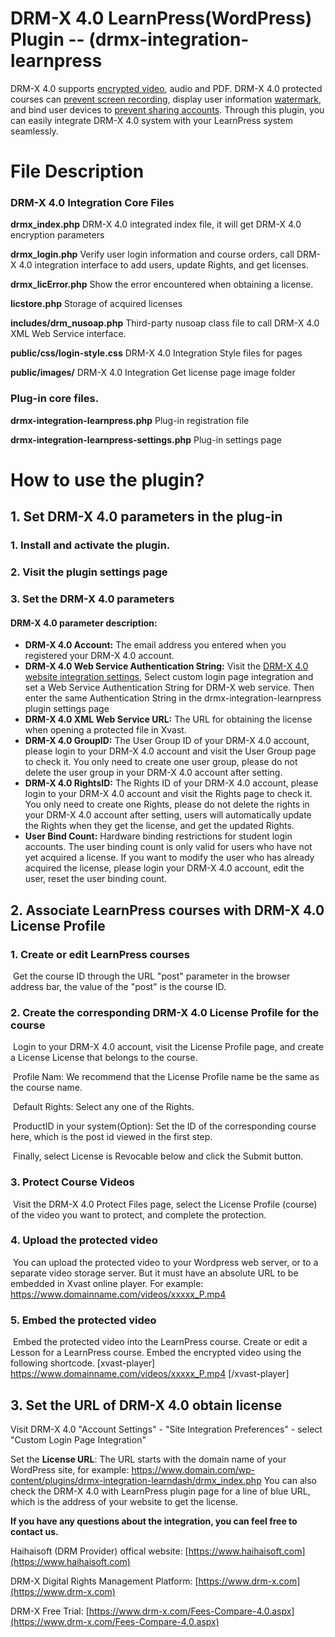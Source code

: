 # DRM-X 4.0 LearnPress(WordPress) Plugin -- (drmx-integration-learnpress 

DRM-X 4.0 supports [encrypted video](https://www.haihaisoft.com/Video-DRM-Protection.aspx), audio and PDF. DRM-X 4.0 protected courses can [prevent screen recording](https://www.haihaisoft.com/Smart-Prevent-Screen-Recording.aspx), display user information [watermark](https://www.drm-x.com/Secure-Architecture-4.0.aspx#watermark-scroll-tab), and bind user devices to [prevent sharing accounts](https://www.drm-x.com/Secure-Architecture-4.0.aspx#binding-scroll-tab). Through this plugin, you can easily integrate DRM-X 4.0 system with your LearnPress system seamlessly.



# File Description

### DRM-X 4.0 Integration Core Files

**drmx_index.php**  DRM-X 4.0 integrated index file, it will get DRM-X 4.0 encryption parameters

**drmx_login.php** Verify user login information and course orders, call DRM-X 4.0 integration interface to add users, update Rights, and get licenses.

**drmx_licError.php** Show the error encountered when obtaining a license.

**licstore.php** Storage of acquired licenses

**includes/drm_nusoap.php** Third-party nusoap class file to call DRM-X 4.0 XML Web Service interface.

**public/css/login-style.css** DRM-X 4.0 Integration Style files for pages

**public/images/**  DRM-X 4.0 Integration Get license page image folder

### Plug-in core files.

**drmx-integration-learnpress.php** Plug-in registration file

**drmx-integration-learnpress-settings.php** Plug-in settings page



# How to use the plugin?

## 1. Set DRM-X 4.0 parameters in the plug-in

### 	1. Install and activate the plugin.

### 	2. Visit the plugin settings page

### 	3. Set the DRM-X 4.0 parameters

#### 	DRM-X 4.0 parameter description:

- **DRM-X 4.0 Account:** The email address you entered when you registered your DRM-X 4.0 account.
- **DRM-X 4.0 Web Service Authentication String:** Visit the [DRM-X 4.0 website integration settings](http://4.drm-x.com/SetIntegration.aspx), Select custom login page integration and set a Web Service Authentication String for DRM-X web service. Then enter the same Authentication String in the drmx-integration-learnpress plugin settings page
- **DRM-X 4.0 XML Web Service URL:** The URL for obtaining the license when opening a protected file in Xvast.
- **DRM-X 4.0 GroupID:** The User Group ID of your DRM-X 4.0 account, please login to your DRM-X 4.0 account and visit the User Group page to check it. You only need to create one user group, please do not delete the user group in your DRM-X 4.0 account after setting.
- **DRM-X 4.0 RightsID:** The Rights ID of your DRM-X 4.0 account, please login to your DRM-X 4.0 account and visit the Rights page to check it. You only need to create one Rights, please do not delete the rights in your DRM-X 4.0 account after setting, users will automatically update the Rights when they get the license, and get the updated Rights.
- **User Bind Count:** Hardware binding restrictions for student login accounts. The user binding count is only valid for users who have not yet acquired a license. If you want to modify the user who has already acquired the license, please login your DRM-X 4.0 account, edit the user, reset the user binding count.

## 2. Associate LearnPress courses with DRM-X 4.0 License Profile

### 1. Create or edit LearnPress courses

​	Get the course ID through the URL "post" parameter in the browser address bar, the value of the "post" is the course ID.

### 2. Create the corresponding DRM-X 4.0 License Profile for the course

​	Login to your DRM-X 4.0 account, visit the License Profile page, and create a License License that belongs to the course.

​	Profile Nam: We recommend that the License Profile name be the same as the course name.

​	Default Rights: Select any one of the Rights.

​	ProductID in your system(Option): Set the ID of the corresponding course here, which is the post id viewed in the first step.

​	Finally, select License is Revocable below and click the Submit button.

### 3. Protect Course Videos

​	Visit the DRM-X 4.0 Protect Files page, select the License Profile (course) of the video you want to protect, and complete the protection.

### 4. Upload the protected video

​	You can upload the protected video to your Wordpress web server, or to a separate video storage server. But it must have an absolute URL to be embedded in Xvast online player. For example: https://www.domainname.com/videos/xxxxx_P.mp4

### 5. Embed the protected video

​	Embed the protected video into the LearnPress course. Create or edit a Lesson for a LearnPress course. Embed the encrypted video using the following shortcode. [xvast-player] https://www.domainname.com/videos/xxxxx_P.mp4 [/xvast-player]

## 3. Set the URL of DRM-X 4.0 obtain license

Visit DRM-X 4.0 "Account Settings" - "Site Integration Preferences" - select "Custom Login Page Integration"

Set the **License URL**: The URL starts with the domain name of your WordPress site, for example: https://www.domain.com/wp-content/plugins/drmx-integration-learndash/drmx_index.php You can also check the DRM-X 4.0 with LearnPress plugin page for a line of blue URL, which is the address of your website to get the license.



**If you have any questions about the integration, you can feel free to contact us.**

Haihaisoft (DRM Provider) offical website: [https://www.haihaisoft.com](https://www.haihaisoft.com) 

DRM-X Digital Rights Management Platform: [https://www.drm-x.com](https://www.drm-x.com) 

DRM-X Free Trial: [https://www.drm-x.com/Fees-Compare-4.0.aspx](https://www.drm-x.com/Fees-Compare-4.0.aspx)

